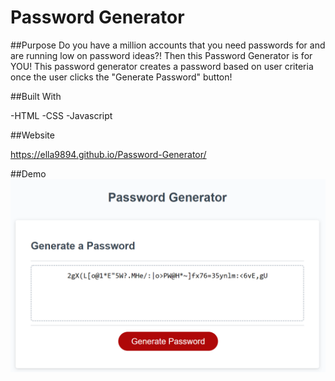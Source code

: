 # Password Generator

##Purpose
Do you have a million accounts that you need passwords for and are running low on password ideas?! Then this Password Generator is for YOU! This password generator creates a password based on user criteria once the user clicks the "Generate Password" button!

##Built With

-HTML
-CSS
-Javascript

##Website

https://ella9894.github.io/Password-Generator/

##Demo
![Password Generator Screenshot](/assets/images/PassWordGEn.JPG)
